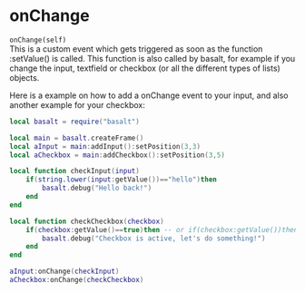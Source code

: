 # onChange
`onChange(self)`<br>
This is a custom event which gets triggered as soon as the function :setValue() is called. This function is also called by basalt, for example if you change the input, textfield or checkbox (or all the different types of lists) objects.

Here is a example on how to add a onChange event to your input, and also another example for your checkbox:

```lua
local basalt = require("basalt")

local main = basalt.createFrame()
local aInput = main:addInput():setPosition(3,3)
local aCheckbox = main:addCheckbox():setPosition(3,5)

local function checkInput(input)
    if(string.lower(input:getValue())=="hello")then
        basalt.debug("Hello back!")
    end
end

local function checkCheckbox(checkbox)
    if(checkbox:getValue()==true)then -- or if(checkbox:getValue())then
        basalt.debug("Checkbox is active, let's do something!")
    end
end

aInput:onChange(checkInput)
aCheckbox:onChange(checkCheckbox)
```